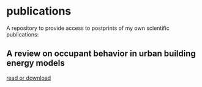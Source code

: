 # publications
A repository to provide access to postprints of my own scientific publications:

## A review on occupant behavior in urban building energy models
[read or download](https://github.com/gabriel-happle/publications/A_review_on_occupant_behavior_in_urban_building_energy_models.pdf)
